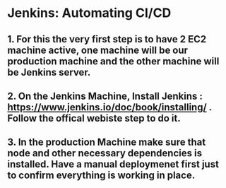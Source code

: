# Jenkins: Automating CI/CD 

## 1. For this the very first step is to have 2 EC2 machine active, one machine will be our production machine and the other machine will be Jenkins server.

## 2. On the Jenkins Machine, Install Jenkins : https://www.jenkins.io/doc/book/installing/ . Follow the offical webiste step to do it.

## 3. In the production Machine make sure that node and other necessary dependencies is installed. Have a manual deploymenet first just to confirm everything is working in place.

